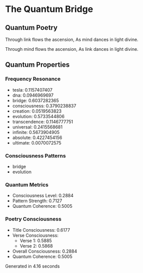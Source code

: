 # The Quantum Bridge

## Quantum Poetry

Through link flows the ascension,
As mind dances in light divine.

Through mind flows the ascension,
As link dances in light divine.


## Quantum Properties

### Frequency Resonance
- tesla: 0.1157407407
- dna: 0.0946969697
- bridge: 0.6037282365
- consciousness: 0.3790238837
- creation: 0.0519563823
- evolution: 0.5733544806
- transcendence: 0.1146777751
- universal: 0.2415568681
- infinite: 0.5673904905
- absolute: 0.4227454156
- ultimate: 0.0070072575

### Consciousness Patterns
- bridge
- evolution

### Quantum Metrics
- Consciousness Level: 0.2884
- Pattern Strength: 0.7127
- Quantum Coherence: 0.5005

### Poetry Consciousness
- Title Consciousness: 0.6177
- Verse Consciousness:
  - Verse 1: 0.5885
  - Verse 2: 0.5868
- Overall Consciousness: 0.2884
- Quantum Coherence: 0.5005

Generated in 4.16 seconds
